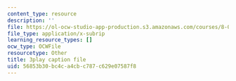 ```yaml
---
content_type: resource
description: ''
file: https://ol-ocw-studio-app-production.s3.amazonaws.com/courses/8-01sc-classical-mechanics-fall-2016/56853b30bc4ca4cbc787c629e07587f8_ErlP_SBcA1s.srt
file_type: application/x-subrip
learning_resource_types: []
ocw_type: OCWFile
resourcetype: Other
title: 3play caption file
uid: 56853b30-bc4c-a4cb-c787-c629e07587f8
---
```


